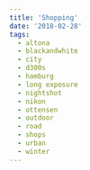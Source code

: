 ```yaml
---
title: 'Shopping'
date: '2018-02-28'
tags:
  - altona
  - blackandwhite
  - city
  - d300s
  - hamburg
  - long exposure
  - nightshot
  - nikon
  - ottensen
  - outdoor
  - road
  - shops
  - urban
  - winter
---
```

